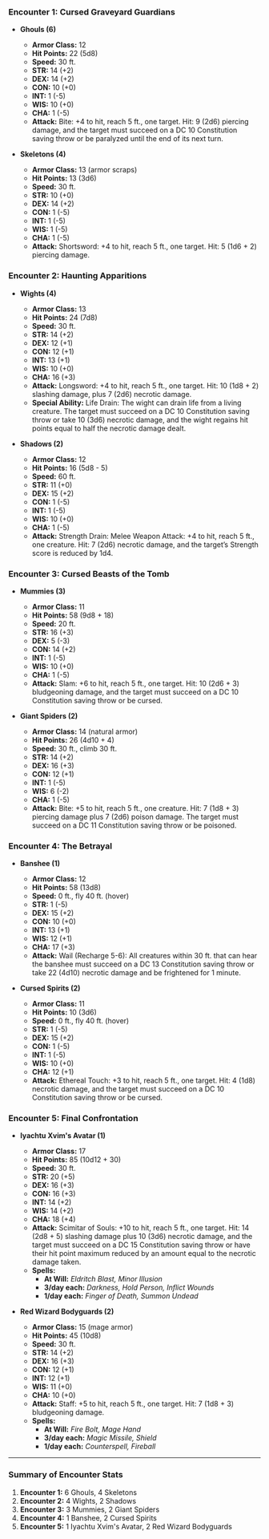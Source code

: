 
### Encounter 1: **Cursed Graveyard Guardians**

- **Ghouls (6)**
  - **Armor Class:** 12
  - **Hit Points:** 22 (5d8)
  - **Speed:** 30 ft.
  - **STR:** 14 (+2)
  - **DEX:** 14 (+2)
  - **CON:** 10 (+0)
  - **INT:** 1 (-5)
  - **WIS:** 10 (+0)
  - **CHA:** 1 (-5)
  - **Attack:** Bite: +4 to hit, reach 5 ft., one target. Hit: 9 (2d6) piercing damage, and the target must succeed on a DC 10 Constitution saving throw or be paralyzed until the end of its next turn.

- **Skeletons (4)**
  - **Armor Class:** 13 (armor scraps)
  - **Hit Points:** 13 (3d6)
  - **Speed:** 30 ft.
  - **STR:** 10 (+0)
  - **DEX:** 14 (+2)
  - **CON:** 1 (-5)
  - **INT:** 1 (-5)
  - **WIS:** 1 (-5)
  - **CHA:** 1 (-5)
  - **Attack:** Shortsword: +4 to hit, reach 5 ft., one target. Hit: 5 (1d6 + 2) piercing damage.

### Encounter 2: **Haunting Apparitions**

- **Wights (4)**
  - **Armor Class:** 13
  - **Hit Points:** 24 (7d8)
  - **Speed:** 30 ft.
  - **STR:** 14 (+2)
  - **DEX:** 12 (+1)
  - **CON:** 12 (+1)
  - **INT:** 13 (+1)
  - **WIS:** 10 (+0)
  - **CHA:** 16 (+3)
  - **Attack:** Longsword: +4 to hit, reach 5 ft., one target. Hit: 10 (1d8 + 2) slashing damage, plus 7 (2d6) necrotic damage.
  - **Special Ability:** Life Drain: The wight can drain life from a living creature. The target must succeed on a DC 10 Constitution saving throw or take 10 (3d6) necrotic damage, and the wight regains hit points equal to half the necrotic damage dealt.

- **Shadows (2)**
  - **Armor Class:** 12
  - **Hit Points:** 16 (5d8 - 5)
  - **Speed:** 60 ft.
  - **STR:** 11 (+0)
  - **DEX:** 15 (+2)
  - **CON:** 1 (-5)
  - **INT:** 1 (-5)
  - **WIS:** 10 (+0)
  - **CHA:** 1 (-5)
  - **Attack:** Strength Drain: Melee Weapon Attack: +4 to hit, reach 5 ft., one creature. Hit: 7 (2d6) necrotic damage, and the target’s Strength score is reduced by 1d4.

### Encounter 3: **Cursed Beasts of the Tomb**

- **Mummies (3)**
  - **Armor Class:** 11
  - **Hit Points:** 58 (9d8 + 18)
  - **Speed:** 20 ft.
  - **STR:** 16 (+3)
  - **DEX:** 5 (-3)
  - **CON:** 14 (+2)
  - **INT:** 1 (-5)
  - **WIS:** 10 (+0)
  - **CHA:** 1 (-5)
  - **Attack:** Slam: +6 to hit, reach 5 ft., one target. Hit: 10 (2d6 + 3) bludgeoning damage, and the target must succeed on a DC 10 Constitution saving throw or be cursed.

- **Giant Spiders (2)**
  - **Armor Class:** 14 (natural armor)
  - **Hit Points:** 26 (4d10 + 4)
  - **Speed:** 30 ft., climb 30 ft.
  - **STR:** 14 (+2)
  - **DEX:** 16 (+3)
  - **CON:** 12 (+1)
  - **INT:** 1 (-5)
  - **WIS:** 6 (-2)
  - **CHA:** 1 (-5)
  - **Attack:** Bite: +5 to hit, reach 5 ft., one creature. Hit: 7 (1d8 + 3) piercing damage plus 7 (2d6) poison damage. The target must succeed on a DC 11 Constitution saving throw or be poisoned.

### Encounter 4: **The Betrayal**

- **Banshee (1)**
  - **Armor Class:** 12
  - **Hit Points:** 58 (13d8)
  - **Speed:** 0 ft., fly 40 ft. (hover)
  - **STR:** 1 (-5)
  - **DEX:** 15 (+2)
  - **CON:** 10 (+0)
  - **INT:** 13 (+1)
  - **WIS:** 12 (+1)
  - **CHA:** 17 (+3)
  - **Attack:** Wail (Recharge 5-6): All creatures within 30 ft. that can hear the banshee must succeed on a DC 13 Constitution saving throw or take 22 (4d10) necrotic damage and be frightened for 1 minute.

- **Cursed Spirits (2)**
  - **Armor Class:** 11
  - **Hit Points:** 10 (3d6)
  - **Speed:** 0 ft., fly 40 ft. (hover)
  - **STR:** 1 (-5)
  - **DEX:** 15 (+2)
  - **CON:** 1 (-5)
  - **INT:** 1 (-5)
  - **WIS:** 10 (+0)
  - **CHA:** 12 (+1)
  - **Attack:** Ethereal Touch: +3 to hit, reach 5 ft., one target. Hit: 4 (1d8) necrotic damage, and the target must succeed on a DC 10 Constitution saving throw or be cursed.

### Encounter 5: **Final Confrontation**

- **Iyachtu Xvim's Avatar (1)**
  - **Armor Class:** 17
  - **Hit Points:** 85 (10d12 + 30)
  - **Speed:** 30 ft.
  - **STR:** 20 (+5)
  - **DEX:** 16 (+3)
  - **CON:** 16 (+3)
  - **INT:** 14 (+2)
  - **WIS:** 14 (+2)
  - **CHA:** 18 (+4)
  - **Attack:** Scimitar of Souls: +10 to hit, reach 5 ft., one target. Hit: 14 (2d8 + 5) slashing damage plus 10 (3d6) necrotic damage, and the target must succeed on a DC 15 Constitution saving throw or have their hit point maximum reduced by an amount equal to the necrotic damage taken.
  - **Spells:**
    - **At Will:** *Eldritch Blast, Minor Illusion*
    - **3/day each:** *Darkness, Hold Person, Inflict Wounds*
    - **1/day each:** *Finger of Death, Summon Undead*

- **Red Wizard Bodyguards (2)**
  - **Armor Class:** 15 (mage armor)
  - **Hit Points:** 45 (10d8)
  - **Speed:** 30 ft.
  - **STR:** 14 (+2)
  - **DEX:** 16 (+3)
  - **CON:** 12 (+1)
  - **INT:** 12 (+1)
  - **WIS:** 11 (+0)
  - **CHA:** 10 (+0)
  - **Attack:** Staff: +5 to hit, reach 5 ft., one target. Hit: 7 (1d8 + 3) bludgeoning damage.
  - **Spells:**
    - **At Will:** *Fire Bolt, Mage Hand*
    - **3/day each:** *Magic Missile, Shield*
    - **1/day each:** *Counterspell, Fireball*

---

### Summary of Encounter Stats

1. **Encounter 1:** 6 Ghouls, 4 Skeletons
2. **Encounter 2:** 4 Wights, 2 Shadows
3. **Encounter 3:** 3 Mummies, 2 Giant Spiders
4. **Encounter 4:** 1 Banshee, 2 Cursed Spirits
5. **Encounter 5:** 1 Iyachtu Xvim's Avatar, 2 Red Wizard Bodyguards
<!--stackedit_data:
eyJoaXN0b3J5IjpbLTE1NjQ2NDUxMDhdfQ==
-->